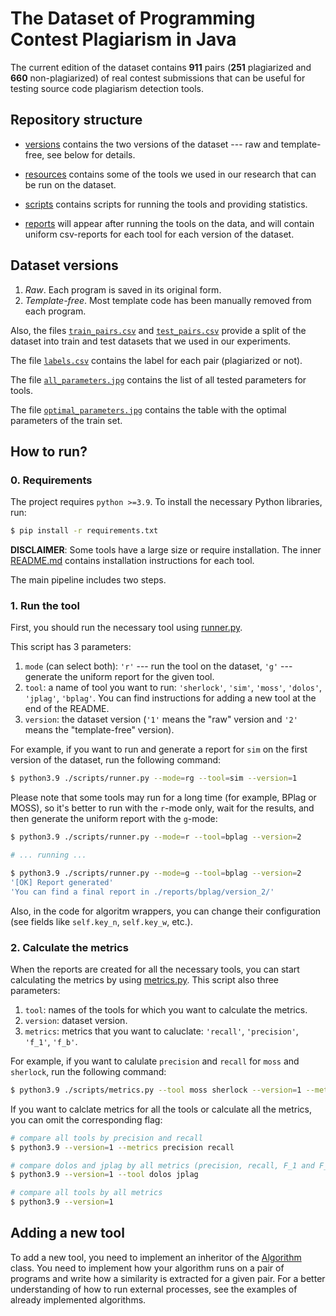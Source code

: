 # The Dataset of Programming Contest Plagiarism in Java


The current edition of the dataset contains **911** pairs (**251** plagiarized and **660** non-plagiarized) of real contest submissions that can be useful for testing source code plagiarism detection tools. 


## Repository structure

* [versions](./versions) contains the two versions of the dataset --- raw and template-free, see below for details.

* [resources](./resources) contains some of the tools we used in our research that can be run on the dataset.

* [scripts](./scripts) contains scripts for running the tools and providing statistics.

* [reports](./reports) will appear after running the tools on the data, and will contain uniform csv-reports for each tool for each version of the dataset.


## Dataset versions

1. _Raw_. Each program is saved in its original form.
2. _Template-free_. Most template code has been manually removed from each program.

Also, the files [`train_pairs.csv`](./versions/train_pairs.csv) and [`test_pairs.csv`](./versions/test_pairs.csv) provide a split of the dataset into train and test datasets that we used in our experiments.

The file [`labels.csv`](./versions/labels.csv) contains the label for each pair (plagiarized or not).

The file [`all_parameters.jpg`](./versions/all_parameters.jpg) contains the list of all tested parameters for tools.

The file [`optimal_parameters.jpg`](./versions/optimal_parameters.jpg) contains the table with the optimal parameters of the train set.

## How to run?

### 0. Requirements

The project requires `python >=3.9`. To install the necessary Python libraries, run:

```bash
$ pip install -r requirements.txt
```

__DISCLAIMER__: Some tools have a large size or require installation. The inner [README.md](./resources/README.md) contains installation instructions for each tool.

The main pipeline includes two steps.

### 1. Run the tool

First, you should run the necessary tool using [runner.py](./scripts/runner.py).

This script has 3 parameters:
1. `mode` (can select both): `'r'` --- run the tool on the dataset, `'g'` --- generate the uniform report for the given tool.
2. `tool`: a name of tool you want to run: `'sherlock'`, `'sim'`, `'moss'`, `'dolos'`, `'jplag'`, `'bplag'`. You can find instructions for adding a new tool at the end of the README.
3. `version`: the dataset version (`'1'` means the "raw" version and `'2'` means the "template-free" version).

For example, if you want to run and generate a report for `sim` on the first version of the dataset, run the following command:

```bash
$ python3.9 ./scripts/runner.py --mode=rg --tool=sim --version=1
```

Please note that some tools may run for a long time (for example, BPlag or MOSS), so it's better to run with the `r`-mode only, wait for the results, and then generate the uniform report with the `g`-mode:

```bash
$ python3.9 ./scripts/runner.py --mode=r --tool=bplag --version=2

# ... running ...

$ python3.9 ./scripts/runner.py --mode=g --tool=bplag --version=2
'[OK] Report generated'
'You can find a final report in ./reports/bplag/version_2/'
```

Also, in the code for algoritm wrappers, you can change their configuration (see fields like `self.key_n`, `self.key_w`, etc.).

### 2. Calculate the metrics

When the reports are created for all the necessary tools, you can start calculating the metrics by using [metrics.py](./scripts/metrics.py). This script also three parameters:

1. `tool`: names of the tools for which you want to calculate the metrics.
2. `version`: dataset version.
3. `metrics`: metrics that you want to caluclate: `'recall'`, `'precision'`, `'f_1'`, `'f_b'`.

For example, if you want to calulate `precision` and `recall` for `moss` and `sherlock`, run the following command:

```bash
$ python3.9 ./scripts/metrics.py --tool moss sherlock --version=1 --metrics precision recall
```

If you want to calclate metrics for all the tools or calculate all the metrics, you can omit the corresponding flag:

```bash
# compare all tools by precision and recall
$ python3.9 --version=1 --metrics precision recall

# compare dolos and jplag by all metrics (precision, recall, F_1 and F_beta)
$ python3.9 --version=1 --tool dolos jplag

# compare all tools by all metrics
$ python3.9 --version=1
```

## Adding a new tool

To add a new tool, you need to implement an inheritor of the [Algorithm](./scripts/algorithm.py) class. You need to implement how your algorithm runs on a pair of programs and write how a similarity is extracted for a given pair. For a better understanding of how to run external processes, see the examples of already implemented algorithms.
